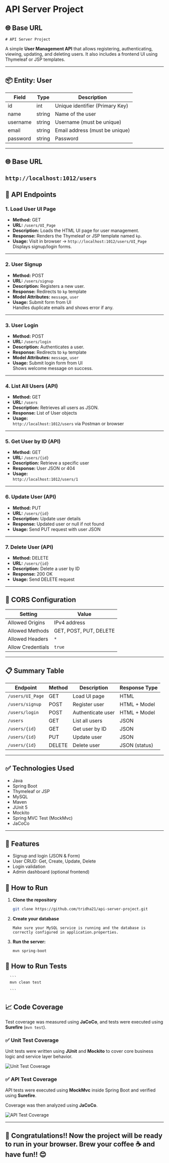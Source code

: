 # API Server Project

## 🌐 Base URL
`# API Server Project`

A simple **User Management API** that allows registering, authenticating, viewing, updating, and deleting users. It also includes a frontend UI using Thymeleaf or JSP templates.

---

## 📦 Entity: User

| Field     | Type   | Description                       |
|-----------|--------|-----------------------------------|
| id        | int    | Unique identifier (Primary Key)   |
| name      | string | Name of the user                  |
| username  | string | Username (must be unique)         |
| email     | string | Email address (must be unique)    |
| password  | string | Password                          |

---

## 🌐 Base URL

`http://localhost:1012/users`
---

## 🔁 API Endpoints

### 1. Load User UI Page

- **Method:** GET  
- **URL:** `/users/UI_Page`  
- **Description:** Loads the HTML UI page for user management.  
- **Response:** Renders the Thymeleaf or JSP template named `kp`.  
- **Usage:** Visit in browser → `http://localhost:1012/users/UI_Page`  
  Displays signup/login forms.

---

### 2. User Signup

- **Method:** POST  
- **URL:** `/users/signup`  
- **Description:** Registers a new user.  
- **Response:** Redirects to `kp` template  
- **Model Attributes:** `message`, `user`  
- **Usage:** Submit form from UI  
  Handles duplicate emails and shows error if any.

---

### 3. User Login

- **Method:** POST  
- **URL:** `/users/login`  
- **Description:** Authenticates a user.  
- **Response:** Redirects to `kp` template  
- **Model Attributes:** `message`, `user`  
- **Usage:** Submit login form from UI  
  Shows welcome message on success.

---

### 4. List All Users (API)

- **Method:** GET  
- **URL:** `/users`  
- **Description:** Retrieves all users as JSON.  
- **Response:** List of User objects  
- **Usage:**  
  `http://localhost:1012/users` via Postman or browser

---

### 5. Get User by ID (API)

- **Method:** GET  
- **URL:** `/users/{id}`  
- **Description:** Retrieve a specific user  
- **Response:** User JSON or 404  
- **Usage:**  
  `http://localhost:1012/users/1`

---

### 6. Update User (API)

- **Method:** PUT  
- **URL:** `/users/{id}`  
- **Description:** Update user details  
- **Response:** Updated user or null if not found  
- **Usage:** Send PUT request with user JSON

---

### 7. Delete User (API)

- **Method:** DELETE  
- **URL:** `/users/{id}`  
- **Description:** Delete a user by ID  
- **Response:** 200 OK  
- **Usage:** Send DELETE request

---

## 🔐 CORS Configuration

| Setting              | Value                    |
|----------------------|--------------------------|
| Allowed Origins      | IPv4 address             |
| Allowed Methods      | GET, POST, PUT, DELETE   |
| Allowed Headers      | `*`                      |
| Allow Credentials    | `true`                   |

---

## 📋 Summary Table

| Endpoint             | Method | Description             | Response Type  |
|----------------------|--------|-------------------------|----------------|
| `/users/UI_Page`     | GET    | Load UI page            | HTML           |
| `/users/signup`      | POST   | Register user           | HTML + Model   |
| `/users/login`       | POST   | Authenticate user       | HTML + Model   |
| `/users`             | GET    | List all users          | JSON           |
| `/users/{id}`        | GET    | Get user by ID          | JSON           |
| `/users/{id}`        | PUT    | Update user             | JSON           |
| `/users/{id}`        | DELETE | Delete user             | JSON (status)  |

---

## ✅ Technologies Used

- Java
- Spring Boot
- Thymeleaf or JSP
- MySQL
- Maven
- JUnit 5
- Mockito
- Spring MVC Test (MockMvc)
- JaCoCo
---

## 📌 Features
- Signup and login (JSON & Form)
- User CRUD: Get, Create, Update, Delete
- Login validation
- Admin dashboard (optional frontend)

## 🚀 How to Run

1. **Clone the repository**  
   ```bash
   git clone https://github.com/tridha21/api-server-project.git
   
2. **Create your database**
   ```
   Make sure your MySQL service is running and the database is correctly configured in application.properties.
   ```
3. **Run the server:**
   ```
   mvn spring-boot
   ```
## 🧪 How to Run Tests
      ```
      mvn clean test
    
      ```
## 📈 Code Coverage

Test coverage was measured using **JaCoCo**, and tests were executed using **Surefire** (`mvn test`).

### ✅ Unit Test Coverage

Unit tests were written using **JUnit** and **Mockito** to cover core business logic and service layer behavior.

![Unit Test Coverage](assets/code_cover.png)

### ✅ API Test Coverage

API tests were executed using **MockMvc** inside Spring Boot and verified using **Surefire**.

Coverage was then analyzed using **JaCoCo**.

![API Test Coverage](assets/api_cover.png)

   
---
## 🎉 Congratulations!! Now the project will be ready to run in your browser. Brew your coffee ☕ and have fun!! 😊

